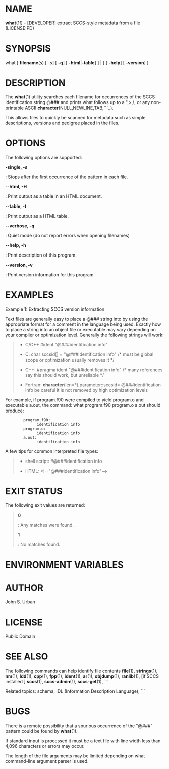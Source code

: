 NAME
====

**what**(1f) - \[DEVELOPER\] extract SCCS-style metadata from a file
(LICENSE:PD)

SYNOPSIS
========

what \[ **filename**(*s*) \[ -*s*\] \[ **-q**\] \[
**-html**\|**-table**\] \] \| \[ \[ **-help**\] \[ **-version**\] \]

DESCRIPTION
===========

The **what**(1) utility searches each filename for occurrences of the
SCCS identification string @\#\#\# and prints what follows up to a
",\>,\\, or any non-printable ASCII
**character**(NULL,NEWLINE,TAB,\`\`\`..).

This allows files to quickly be scanned for metadata such as simple
descriptions, versions and pedigree placed in the files.

OPTIONS
=======

The following options are supported:

****-single**, -*s***

:   Stops after the first occurrence of the pattern in each file.

****--html**, **-H****

:   Print output as a table in an HTML document.

****--table**, **-t****

:   Print output as a HTML table.

****--verbose**, **-q****

:   Quiet mode (do not report errors when opening filenames)

****--help**, **-h****

:   Print description of this program.

****--version**, **-v****

:   Print version information for this program

EXAMPLES
========

Example 1: Extracting SCCS version information

Text files are generally easy to place a @\#\#\# string into by using
the appropriate format for a comment in the language being used. Exactly
how to place a string into an object file or executable may vary
depending on your compiler or optimization level. Generally the
following strings will work:

> -   C/C++ \#ident "@\#\#\#identification info"
>
> -   C: char sccsid\[\] = "@\#\#\#identification info" /\* must be
>     global scope or optimization usually removes it \*/
>
> -   C++: \#pragma ident "@\#\#\#identification info" /\* many
>     references say this should work, but unreliable \*/
>
> -   Fortran: **character**(len=\*),parameter::sccsid=
>     @\#\#\#identification info be careful it is not removed by high
>     optimization levels
>
For example, if program.f90 were compiled to yield program.o and
executable a.out, the command: what program.f90 program.o a.out should
produce:

            program.f90:
                  identification info
            program.o:
                  identification info
            a.out:
                  identification info

A few tips for common interpreted file types:

> -   shell script: \#@\#\#\#identification info
>
> -   HTML: \<!--"@\#\#\#identification info"--\>
>
EXIT STATUS
===========

The following exit values are returned:

> **0**
>
> :   Any matches were found.
>
> **1**
>
> :   No matches found.
>
ENVIRONMENT VARIABLES
=====================

AUTHOR
======

John S. Urban

LICENSE
=======

Public Domain

SEE ALSO
========

The following commands can help identify file contents **file**(1),
**strings**(1), **nm**(1), **ldd**(1), **cpp**(1), **fpp**(1),
**ident**(1), **ar**(1), **objdump**(1), **ranlib**(1), \[if SCCS
installed \] **sccs**(1), **sccs-admin**(1), **sccs-get**(1), \`\`\`

Related topics: schema, IDL (Information Description Language), \`\`\`

BUGS
====

There is a remote possibility that a spurious occurrence of the
"@\#\#\#" pattern could be found by **what**(1).

If standard input is processed it must be a text file with line width
less than 4,096 characters or errors may occur.

The length of the file arguments may be limited depending on what
command-line argument parser is used.
